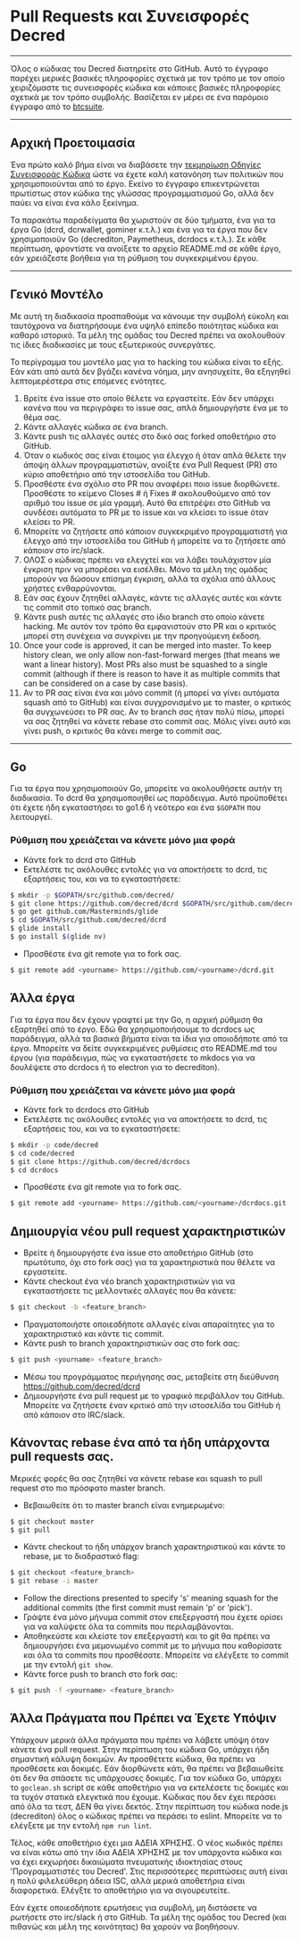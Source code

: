 # Pull Requests και Συνεισφορές Decred

---

Όλος ο κώδικας του Decred διατηρείτε στο GitHub. Αυτό το έγγραφο παρέχει μερικές βασικές πληροφορίες σχετικά με τον τρόπο με τον οποίο χειριζόμαστε τις συνεισφορές κώδικα και κάποιες βασικές πληροφορίες σχετικά με τον τρόπο συμβολής. Βασίζεται εν μέρει σε ένα παρόμοιο έγγραφο από το [btcsuite](https://github.com/btcsuite).

---

## Αρχική Προετοιμασία

Ένα πρώτο καλό βήμα είναι να διαβάσετε την [τεκμηρίωση Οδηγίες Συνεισφοράς Κώδικα](https://github.com/decred/dcrd/blob/master/docs/code_contribution_guidelines.md) ώστε να έχετε καλή κατανόηση των πολιτικών που χρησιμοποιούνται από το
έργο. Εκείνο το έγγραφο επικεντρώνεται πρωτίστως στον κώδικα της γλώσσας προγραμματισμού Go, αλλά δεν παύει να είναι ένα κάλο ξεκίνημα.

Τα παρακάτω παραδείγματα θα χωριστούν σε δύο τμήματα, ένα για τα έργα Go (dcrd, dcrwallet, gominer κ.τ.λ.) και ένα για τα έργα που δεν χρησιμοποιούν Go (decrediton, Paymetheus, dcrdocs κ.τ.λ.). Σε κάθε περίπτωση, φροντίστε να ανοίξετε το αρχείο README.md σε κάθε έργο, εάν χρειάζεστε βοήθεια για τη ρύθμιση του συγκεκριμένου έργου.

---

## Γενικό Μοντέλο

Με αυτή τη διαδικασία προσπαθούμε να κάνουμε την συμβολή εύκολη και ταυτόχρονα να διατηρήσουμε ένα υψηλό επίπεδο ποιότητας κώδικα και καθαρό ιστορικό. Τα μέλη της ομάδας του Decred πρέπει να ακολουθούν τις ίδιες διαδικασίες με τους εξωτερικούς συνεργάτες.

Το περίγραμμα του μοντέλο μας για το hacking του κώδικα είναι το εξής. Εάν κάτι από αυτά δεν βγάζει κανένα νόημα, μην ανησυχείτε, θα εξηγηθεί λεπτομερέστερα στις επόμενες ενότητες.

1. Βρείτε ένα issue στο οποίο θέλετε να εργαστείτε. Εάν δεν υπάρχει κανένα που να περιγράφει το issue σας, απλά δημιουργήστε ένα με το θέμα σας.
1. Κάντε αλλαγές κώδικα σε ένα branch.
1. Κάντε push τις αλλαγές αυτές στο δικό σας forked αποθετήριο στο GitHub.
1. Όταν ο κωδικός σας είναι έτοιμος για έλεγχο ή όταν απλά θέλετε την άποψη άλλων προγραμματιστών, ανοίξτε ένα Pull Request (PR) στο κύριο αποθετήριο από την ιστοσελίδα του GitHub.
1. Προσθέστε ένα σχόλιο στο PR που αναφέρει ποιο issue διορθώνετε. Προσθέστε το κείμενο Closes # ή Fixes # ακολουθούμενο από τον αριθμό του issue σε μία γραμμή. Αυτό θα επιτρέψει στο GitHub να συνδέσει αυτόματα το PR με το issue και να κλείσει το issue όταν κλείσει το PR.
1. Μπορείτε να ζητήσετε από κάποιον συγκεκριμένο προγραμματιστή για έλεγχο από την ιστοσελίδα του GitHub ή μπορείτε να το ζητήσετε από κάποιον στο irc/slack.
1. ΟΛΟΣ ο κώδικας πρέπει να ελεγχτεί και να λάβει τουλάχιστον μία έγκριση πριν να μπορέσει να εισέλθει. Μόνο τα μέλη της ομάδας μπορούν να δώσουν επίσημη έγκριση, αλλά τα σχόλια από άλλους χρήστες ενθαρρύνονται.
1. Εάν σας έχουν ζητηθεί αλλαγές, κάντε τις αλλαγές αυτές και κάντε τις commit στο τοπικό σας branch.
1. Κάντε push αυτές τις αλλαγές στο ίδιο branch στο οποίο κάνετε hacking. Με αυτόν τον τρόπο θα εμφανιστούν στο PR και ο κριτικός μπορεί στη συνέχεια να συγκρίνει με την προηγούμενη έκδοση.
1. Once your code is approved, it can be merged into master.  To keep history clean, we only allow non-fast-forward merges (that means we want a linear history).  Most PRs also must be squashed to a single commit (although if there is reason to have it as multiple commits that can be considered on a case by case basis).
1. Αν το PR σας είναι ένα και μόνο commit (ή μπορεί να γίνει αυτόματα squash από το GitHub) και είναι συγχρονισμένο με το master, ο κριτικός θα συγχωνεύσει το PR σας. Αν το branch σας ήταν πολύ πίσω, μπορεί να σας ζητηθεί να κάνετε rebase στο commit σας. Μόλις γίνει αυτό και γίνει push, ο κριτικός θα κάνει merge το commit σας.

---

## Go 

Για τα έργα που χρησιμοποιούν Go, μπορείτε να ακολουθήσετε αυτήν τη διαδικασία. Το dcrd θα χρησιμοποιηθεί ως παράδειγμα. Αυτό προϋποθέτει ότι έχετε ήδη εγκαταστήσει το go1.6 ή νεότερο και ένα `$GOPATH` που λειτουργεί.

### Ρύθμιση που χρειάζεται να κάνετε μόνο μια φορά
- Κάντε fork το dcrd στο GitHub
- Εκτελέστε τις ακόλουθες εντολές για να αποκτήσετε το dcrd, τις εξαρτήσεις του, και να το εγκαταστήσετε:

```bash
$ mkdir -p $GOPATH/src/github.com/decred/
$ git clone https://github.com/decred/dcrd $GOPATH/src/github.com/decred/dcrd
$ go get github.com/Masterminds/glide
$ cd $GOPATH/src/github.com/decred/dcrd
$ glide install
$ go install $(glide nv)
```

- Προσθέστε ένα git remote για το fork σας.

```bash
$ git remote add <yourname> https://github.com/<yourname>/dcrd.git
```

## Άλλα έργα

Για τα έργα που δεν έχουν γραφτεί με την Go, η αρχική ρύθμιση θα εξαρτηθεί από το έργο. Εδώ θα χρησιμοποιήσουμε το dcrdocs ως παράδειγμα, αλλά τα βασικά βήματα είναι τα ίδια για οποιοδήποτε από τα έργα. Μπορείτε να δείτε συγκεκριμένες ρυθμίσεις στο README.md του έργου (για παράδειγμα, πώς να εγκαταστήσετε το mkdocs για να δουλέψετε στο dcrdocs ή το electron για το decrediton).

### Ρύθμιση που χρειάζεται να κάνετε μόνο μια φορά
- Κάντε fork το dcrdocs στο GitHub
- Εκτελέστε τις ακόλουθες εντολές για να αποκτήσετε το dcrd, τις εξαρτήσεις του, και να το εγκαταστήσετε:

```bash
$ mkdir -p code/decred
$ cd code/decred
$ git clone https://github.com/decred/dcrdocs
$ cd dcrdocs
```

- Προσθέστε ένα git remote για το fork σας.

```bash
$ git remote add <yourname> https://github.com/<yourname>/dcrdocs.git
```

## Δημιουργία νέου pull request χαρακτηριστικών
- Βρείτε ή δημιουργήστε ένα issue στο αποθετήριο GitHub (στο πρωτότυπο, όχι στο fork σας) για τα χαρακτηριστικά που θέλετε να εργαστείτε.
- Κάντε checkout ένα νέο branch χαρακτηριστικών για να εγκαταστήσετε τις μελλοντικές αλλαγές που θα κάνετε:

```bash
$ git checkout -b <feature_branch>
```
- Πραγματοποιήστε οποιεσδήποτε αλλαγές είναι απαραίτητες για το χαρακτηριστικό και κάντε τις commit.
- Κάντε push το branch χαρακτηριστικών σας στο fork σας:

```bash
$ git push <yourname> <feature_branch>
```
- Μέσω του προγράμματος περιήγησης σας, μεταβείτε στη διεύθυνση https://github.com/decred/dcrd
- Δημιουργήστε ένα pull request με το γραφικό περιβάλλον του GitHub. Μπορείτε να ζητήσετε έναν κριτικό από την ιστοσελίδα του GitHub ή από κάποιον στο IRC/slack.

## Κάνοντας rebase ένα από τα ήδη υπάρχοντα pull requests σας.

Μερικές φορές θα σας ζητηθεί να κάνετε rebase και squash το pull request στο πιο πρόσφατο master branch.

- Βεβαιωθείτε ότι το master branch είναι ενημερωμένο:

```bash
$ git checkout master
$ git pull
```
- Κάντε checkout το ήδη υπάρχον branch χαρακτηριστικού και κάντε το rebase, με το διαδραστικό flag:

```bash
$ git checkout <feature_branch>
$ git rebase -i master
```
- Follow the directions presented to specify 's' meaning squash for the additional commits (the first commit must remain 'p' or 'pick').
- Γράψτε ένα μόνο μήνυμα commit στον επεξεργαστή που έχετε ορίσει για να καλύψετε όλα τα commits που περιλαμβάνονται.
- Αποθηκεύστε και κλείστε τον επεξεργαστή και το git θα πρέπει να δημιουργήσει ένα μεμονωμένο commit με το μήνυμα που καθορίσατε και όλα τα commits που προσθέσατε. Μπορείτε να ελέγξετε το commit με την εντολή ```git show```.
- Κάντε force push το branch στο fork σας:

```bash
$ git push -f <yourname> <feature_branch>
```

## Άλλα Πράγματα που Πρέπει να Έχετε Υπόψιν

Υπάρχουν μερικά άλλα πράγματα που πρέπει να λάβετε υπόψη όταν κάνετε ένα pull request. Στην περίπτωση του κώδικα Go, υπάρχει ήδη σημαντική κάλυψη δοκιμών. Αν προσθέτετε κώδικα, θα πρέπει να προσθέσετε και δοκιμές. Εάν διορθώνετε κάτι, θα πρέπει να βεβαιωθείτε ότι δεν θα σπάσετε τις υπάρχουσες δοκιμές. Για τον κώδικα Go, υπάρχει το ```goclean.sh``` script σε κάθε αποθετήριο για να εκτελέσετε τις δοκιμές και τα τυχόν στατικά ελεγκτικά που έχουμε. Κώδικας που δεν έχει περάσει από όλα τα τεστ, ΔΕΝ θα γίνει δεκτός. Στην περίπτωση του κώδικα node.js (decrediton) όλος ο κώδικας πρέπει να περάσει το eslint. Μπορείτε να το ελέγξετε με την εντολή ```npm run lint```.

Τέλος, κάθε αποθετήριο έχει μια ΑΔΕΙΑ ΧΡΗΣΗΣ. Ο νέος κωδικός πρέπει να είναι κάτω από την ίδια ΑΔΕΙΑ ΧΡΗΣΗΣ με τον υπάρχοντα κώδικα και να έχει εκχωρήσει δικαιώματα πνευματικής ιδιοκτησίας στους 'Προγραμματιστές του Decred'. Στις περισσότερες περιπτώσεις αυτή είναι η πολύ φιλελεύθερη άδεια ISC, αλλά μερικά αποθετήρια είναι διαφορετικά. Ελέγξτε το αποθετήριο για να σιγουρευτείτε.

Εάν έχετε οποιεσδήποτε ερωτήσεις για συμβολή, μη διστάσετε να ρωτήσετε στο irc/slack ή στο GitHub. Τα μέλη της ομάδας του Decred (και πιθανώς και μέλη της κοινότητας) θα χαρούν να βοηθήσουν.
